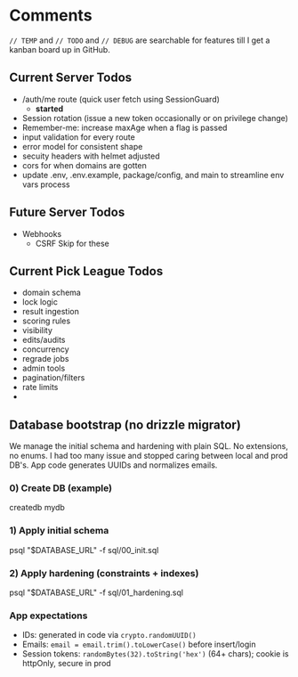 # Comments

`// TEMP` and `// TODO` and `// DEBUG` are searchable for features till I get a kanban board up in GitHub.

## Current Server Todos

-   /auth/me route (quick user fetch using SessionGuard)
    -   **started**
-   Session rotation (issue a new token occasionally or on privilege change)
-   Remember-me: increase maxAge when a flag is passed
-   input validation for every route
-   error model for consistent shape
-   secuity headers with helmet adjusted
-   cors for when domains are gotten
-   update .env, .env.example, package/config, and main to streamline env vars process

## Future Server Todos

-   Webhooks
    -   CSRF Skip for these

## Current Pick League Todos

-   domain schema
-   lock logic
-   result ingestion
-   scoring rules
-   visibility
-   edits/audits
-   concurrency
-   regrade jobs
-   admin tools
-   pagination/filters
-   rate limits
-

## Database bootstrap (no drizzle migrator)

We manage the initial schema and hardening with plain SQL. No extensions, no enums. I had too many issue and stopped caring between local and prod DB's. App code generates UUIDs and normalizes emails.

### 0) Create DB (example)

createdb mydb

### 1) Apply initial schema

psql "$DATABASE_URL" -f sql/00_init.sql

### 2) Apply hardening (constraints + indexes)

psql "$DATABASE_URL" -f sql/01_hardening.sql

### App expectations

-   IDs: generated in code via `crypto.randomUUID()`
-   Emails: `email = email.trim().toLowerCase()` before insert/login
-   Session tokens: `randomBytes(32).toString('hex')` (64+ chars); cookie is httpOnly, secure in prod
